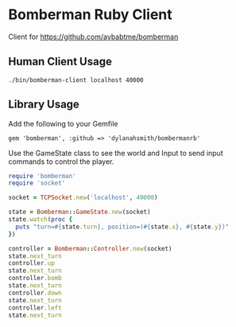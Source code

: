 # Bomberman Ruby Client

Client for https://github.com/aybabtme/bomberman

## Human Client Usage

    ./bin/bomberman-client localhost 40000

## Library Usage

Add the following to your Gemfile

    gem 'bomberman', :github => 'dylanahsmith/bombermanrb'

Use the GameState class to see the world and Input to send input
commands to control the player.

```ruby
require 'bomberman'
require 'socket'

socket = TCPSocket.new('localhost', 40000)

state = Bomberman::GameState.new(socket)
state.watch(proc {
  puts "turn=#{state.turn}, position=(#{state.x}, #{state.y})"
})

controller = Bomberman::Controller.new(socket)
state.next_turn
controller.up
state.next_turn
controller.bomb
state.next_turn
controller.down
state.next_turn
controller.left
state.next_turn
```
